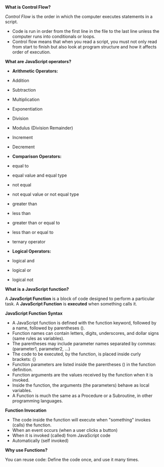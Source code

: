 **What is Control Flow?**

*Control Flow* is the order in which the computer executes statements in a script.

* Code is run in order from the first line in the file to the last line unless the computer runs into conditionals or loops.
* Control flow means that when you read a script, you must not only read from start to finish but also look at program structure and how it affects order of execution.

**What are JavaScript operators?**

* **Arithmetic Operators:**
* Addition
* Subtraction
* Multiplication
* Exponentiation 
* Division
* Modulus (Division Remainder)
* Increment
* Decrement

* **Comparison Operators:** 

*  equal to
*  equal value and equal type
*  not equal
*  not equal value or not equal type
*  greater than
*  less than
*  greater than or equal to
*  less than or equal to
*  ternary operator

* **Logical Operators:** 
    
* logical and 
* logical or 
* logical not 

**What is a JavaScript function?**

A **JavaScript Function** is a block of code designed to perform a particular task. 
A **JavaScript Function** is **executed** when something calls it.


**JavaScript Function Syntax**

* A JavaScript function is defined with the function keyword, followed by a name, followed by parentheses ().
* Function names can contain letters, digits, underscores, and dollar signs (same rules as variables).
* The parentheses may include parameter names separated by commas:(parameter1, parameter2, ...)
* The code to be executed, by the function, is placed inside curly brackets: {}
* Function parameters are listed inside the parentheses () in the function definition.
* Function arguments are the values received by the function when it is invoked.
* Inside the function, the arguments (the parameters) behave as local variables.
* A Function is much the same as a Procedure or a Subroutine, in other programming languages.

**Function Invocation**

* The code inside the function will execute when "something" invokes (calls) the function.
* When an event occurs (when a user clicks a button)
* When it is invoked (called) from JavaScript code
* Automatically (self invoked)

**Why use Functions?**

You can reuse code: Define the code once, and use it many times.